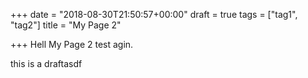 +++
date = "2018-08-30T21:50:57+00:00"
draft = true
tags = ["tag1", "tag2"]
title = "My Page 2"

+++
Hell My Page 2 test agin.

this is a draftasdf